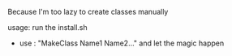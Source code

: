 Because I'm too lazy to create classes manually

usage:
  run the install.sh
  - use : "MakeClass Name1 Name2..." and let the magic happen
